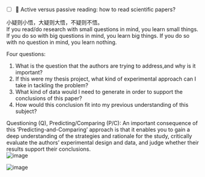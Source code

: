 
- [ ] 🍁 Active versus passive reading: how to read scientific papers?


小疑则小悟，大疑则大悟，不疑则不悟。  
If you read/do research with small questions in mind, you learn small things. If you do so with big questions in mind, you learn big things. If you do so with no question in mind, you learn nothing.

Four questions:
1. What is the question that the authors are trying to address,and why is it important?
2. If this were my thesis project, what kind of experimental approach can I take in tackling the problem?
3. What kind of data would I need to generate in order to support the conclusions of this paper?
4. How would this conclusion fit into my previous understanding of this subject?

Questioning (Q), Predicting/Comparing (P/C): 
An important consequence of this ‘Predicting-and-Comparing’ approach is that it enables you to gain a deep understanding of the strategies and rationale for the study, critically evaluate the authors’ experimental design and data, and judge whether their results support their conclusions.  
![image](https://github.com/hcysky/Literature/assets/64795241/54bfe686-2be5-422a-a14c-6a3a082a03cb)


![image](https://github.com/hcysky/Literature/assets/64795241/06320ca1-e34d-4362-8023-bb8f911cec13)

